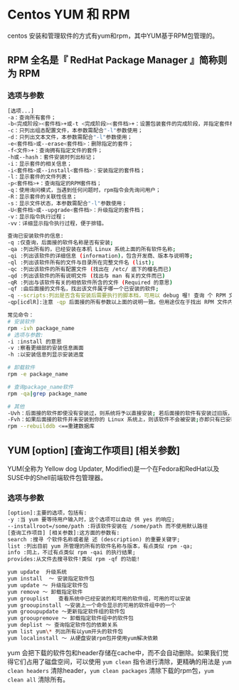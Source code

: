 # Centos YUM 和 RPM

centos 安装和管理软件的方式有yum和rpm，其中YUM基于RPM包管理的。

## RPM 全名是『 RedHat Package Manager 』简称则为 RPM

### 选项与参数

```bash
[选项...]
-a：查询所有套件；
-b<完成阶段><套件档>+或-t <完成阶段><套件档>+：设置包装套件的完成阶段，并指定套件档的文件名称；
-c：只列出组态配置文件，本参数需配合"-l"参数使用；
-d：只列出文本文件，本参数需配合"-l"参数使用；
-e<套件档>或--erase<套件档>：删除指定的套件；
-f<文件>+：查询拥有指定文件的套件；
-h或--hash：套件安装时列出标记；
-i：显示套件的相关信息；
-i<套件档>或--install<套件档>：安装指定的套件档；
-l：显示套件的文件列表；
-p<套件档>+：查询指定的RPM套件档；
-q：使用询问模式，当遇到任何问题时，rpm指令会先询问用户；
-R：显示套件的关联性信息；
-s：显示文件状态，本参数需配合"-l"参数使用；
-U<套件档>或--upgrade<套件档>：升级指定的套件档；
-v：显示指令执行过程；
-vv：详细显示指令执行过程，便于排错。

查询已安装软件的信息:
-q :仅查询，后面接的软件名称是否有安装;
-qa :列出所有的，已经安装在本机 Linux 系统上面的所有软件名称;
-qi :列出该软件的详细信息 (information)，包含开发商、版本与说明等; 
-ql :列出该软件所有的文件与目录所在完整文件名 (list);
-qc :列出该软件的所有配置文件 (找出在 /etc/ 底下的檔名而已)
-qd :列出该软件的所有说明文件 (找出与 man 有关的文件而已)
-qR :列出与该软件有关的相依软件所含的文件 (Required 的意思)
-qf :由后面接的文件名，找出该文件属于哪一个已安装的软件;
-q --scripts:列出是否含有安装后需要执行的脚本档，可用以 debug 喔! 查询 个 RPM 文件内含有的信息:
-qp[icdlR]:注意 -qp 后面接的所有参数以上面的说明一致。但用途仅在于找出 RPM 文件内的信息，而非已安装的软件信息!
```

```bash
常见命令：
# 安装软件
rpm -ivh package_name
# 选项与参数:
-i :install 的意思
-v :察看更细部的安装信息画面 
-h :以安装信息列显示安装进度

# 卸载软件
rpm -e package_name

# 查询package_name软件
rpm -qa|grep package_name

# 其他
-Uvh：后面接的软件即使没有安装过，则系统将予以直接安装; 若后面接的软件有安装过旧版，则系统自动更新至新版;
-Fvh：如果后面接的软件并未安装到你的 Linux 系统上，则该软件不会被安装;亦即只有已安装至你 Linux 系统内的软件会被『升级』!
rpm --rebuilddb <==重建数据库
```

## YUM [option] [查询工作项目] [相关参数]

YUM(全称为 Yellow dog Updater, Modified)是一个在Fedora和RedHat以及SUSE中的Shell前端软件包管理器。

### 选项与参数

```xml
[option]:主要的选项，包括有:
-y :当 yum 要等待用户输入时，这个选项可以自动 供 yes 的响应;
--installroot=/some/path :将该软件安装在 /some/path 而不使用默认路径 
[查询工作项目] [相关参数]:这方面的参数有:
search :搜寻 个软件名称或者是 述 (description) 的重要关键字;
list :列出目前 yum 所管理的所有的软件名称与版本，有点类似 rpm -qa; 
info :同上，不过有点类似 rpm -qai 的执行结果; 
provides:从文件去搜寻软件!类似 rpm -qf 的功能!
```

```bash
yum update  升级系统
yum install  ～ 安装指定软件包
yum update ～ 升级指定软件包
yum remove ～ 卸载指定软件
yum grouplist   查看系统中已经安装的和可用的软件组，可用的可以安装
yum grooupinstall ～安装上一个命令显示的可用的软件组中的一个
yum grooupupdate ～更新指定软件组的软件包
yum grooupremove ～ 卸载指定软件组中的软件包
yum deplist ～ 查询指定软件包的依赖关系
yum list yum\* 列出所有以yum开头的软件包
yum localinstall ～ 从硬盘安装rpm包并使用yum解决依赖
```

yum 会把下载的软件包和header存储在cache中，而不会自动删除。如果我们觉得它们占用了磁盘空间，可以使用 `yum clean` 指令进行清除，更精确的用法是 `yum clean headers` 清除header，`yum clean packages` 清除下载的rpm包，`yum clean all` 清除所有。
